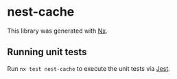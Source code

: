 # nest-cache

This library was generated with [Nx](https://nx.dev).

## Running unit tests

Run `nx test nest-cache` to execute the unit tests via [Jest](https://jestjs.io).
